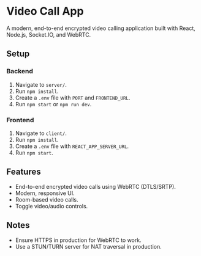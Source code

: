 # Video Call App

A modern, end-to-end encrypted video calling application built with React, Node.js, Socket.IO, and WebRTC.

## Setup

### Backend
1. Navigate to `server/`.
2. Run `npm install`.
3. Create a `.env` file with `PORT` and `FRONTEND_URL`.
4. Run `npm start` or `npm run dev`.

### Frontend
1. Navigate to `client/`.
2. Run `npm install`.
3. Create a `.env` file with `REACT_APP_SERVER_URL`.
4. Run `npm start`.

## Features
- End-to-end encrypted video calls using WebRTC (DTLS/SRTP).
- Modern, responsive UI.
- Room-based video calls.
- Toggle video/audio controls.

## Notes
- Ensure HTTPS in production for WebRTC to work.
- Use a STUN/TURN server for NAT traversal in production.
